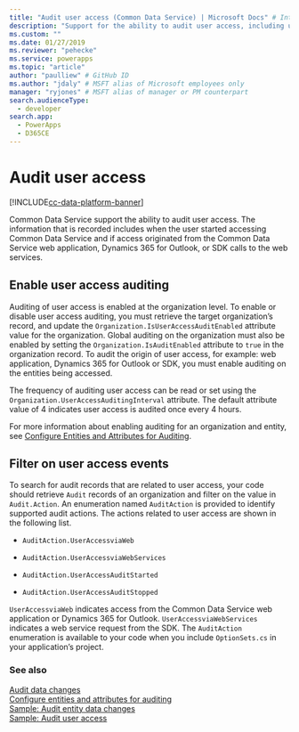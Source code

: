 ```yaml
---
title: "Audit user access (Common Data Service) | Microsoft Docs" # Intent and product brand in a unique string of 43-59 chars including spaces
description: "Support for the ability to audit user access, including user identification, access time, and client type." # 115-145 characters including spaces. This abstract displays in the search result.
ms.custom: ""
ms.date: 01/27/2019
ms.reviewer: "pehecke"
ms.service: powerapps
ms.topic: "article"
author: "paulliew" # GitHub ID
ms.author: "jdaly" # MSFT alias of Microsoft employees only
manager: "ryjones" # MSFT alias of manager or PM counterpart
search.audienceType: 
  - developer
search.app: 
  - PowerApps
  - D365CE
---
```

# Audit user access

[!INCLUDE[cc-data-platform-banner](../../includes/cc-data-platform-banner.md)]

Common Data Service support the ability to audit user access. The information that is recorded includes when the user started accessing Common Data Service and if access originated from the Common Data Service web application, Dynamics 365 for Outlook, or SDK calls to the web services.  
  
## Enable user access auditing  
 Auditing of user access is enabled at the organization level. To enable or disable user access auditing, you must retrieve the target organization’s record, and update the `Organization.IsUserAccessAuditEnabled` attribute value for the organization. Global auditing on the organization must also be enabled by setting the `Organization.IsAuditEnabled` attribute to `true` in the organization record. To audit the origin of user access, for example: web application, Dynamics 365 for Outlook or SDK, you must enable auditing on the entities being accessed.  
  
 The frequency of auditing user access can be read or set using the `Organization.UserAccessAuditingInterval` attribute. The default attribute value of 4 indicates user access is audited once every 4 hours.  
  
 For more information about enabling auditing for an organization and entity, see [Configure Entities and Attributes for Auditing](configure-entities-attributes-auditing.md).  
  
## Filter on user access events  
 To search for audit records that are related to user access, your code should retrieve `Audit` records of an organization and filter on the value in `Audit.Action`. An enumeration named `AuditAction` is provided to identify supported audit actions. The actions related to user access are shown in the following list.  
  
-   `AuditAction.UserAccessviaWeb`  
  
-   `AuditAction.UserAccessviaWebServices`  
  
-   `AuditAction.UserAccessAuditStarted`  
  
-   `AuditAction.UserAccessAuditStopped`  
  
 `UserAccessviaWeb` indicates access from the Common Data Service web application or Dynamics 365 for Outlook. `UserAccessviaWebServices` indicates a web service request from the SDK. The `AuditAction` enumeration is available to your code when you include `OptionSets.cs` in your application’s project.  
  
### See also  
 [Audit data changes](/powerapps/developer/common-data-service/auditing-overview)   
 [Configure entities and attributes for auditing](/powerapps/developer/common-data-service/configure-entities-attributes-auditing)     
 [Sample: Audit entity data changes](/powerapps/developer/common-data-service/org-service/samples/audit-entity-data-changes)   
 [Sample: Audit user access](/powerapps/developer/common-data-service/org-service/samples/audit-user-access)
